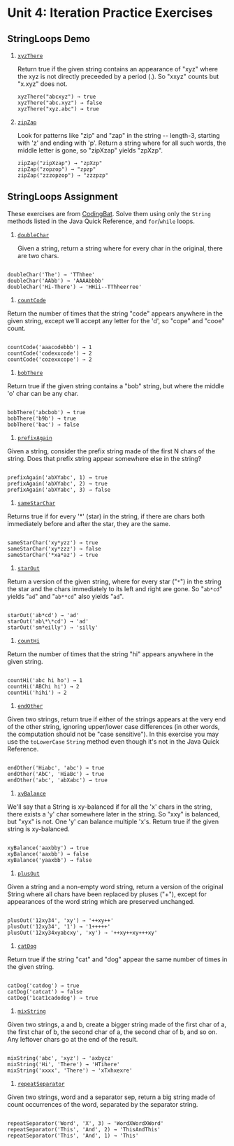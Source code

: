 # Unit 4: Iteration Practice Exercises

## StringLoops Demo

1. [`xyzThere`](https://codingbat.com/prob/p136594)

   Return true if the given string contains an appearance of "xyz" where the xyz is not directly preceeded by a period (.). So "xxyz" counts but "x.xyz" does not.

   ```
   xyzThere("abcxyz") → true
   xyzThere("abc.xyz") → false
   xyzThere("xyz.abc") → true
   ```

1. [`zipZap`](https://codingbat.com/prob/p180759)

   Look for patterns like "zip" and "zap" in the string -- length-3, starting with 'z' and ending with 'p'. Return a string where for all such words, the middle letter is gone, so "zipXzap" yields "zpXzp".

   ```
   zipZap("zipXzap") → "zpXzp"
   zipZap("zopzop") → "zpzp"
   zipZap("zzzopzop") → "zzzpzp"
   ```

## StringLoops Assignment

These exercises are from [CodingBat](https://codingbat.com/java/String-2). Solve them using only the `String` methods listed in the Java Quick Reference, and `for`/`while` loops.

1. [`doubleChar`](https://codingbat.com/prob/p165312)

   Given a string, return a string where for every char in the original, there are two chars.

```

doubleChar('The') → 'TThhee'
doubleChar('AAbb') → 'AAAAbbbb'
doubleChar('Hi-There') → 'HHii--TThheerree'

```

1. [`countCode`](https://codingbat.com/prob/p123614)

Return the number of times that the string "code" appears anywhere in the given string, except we'll accept any letter for the 'd', so "cope" and "cooe" count.

```

countCode('aaacodebbb') → 1
countCode('codexxcode') → 2
countCode('cozexxcope') → 2

```

1. [`bobThere`](https://codingbat.com/prob/p175762)

Return true if the given string contains a "bob" string, but where the middle 'o' char can be any char.

```

bobThere('abcbob') → true
bobThere('b9b') → true
bobThere('bac') → false

```

1. [`prefixAgain`](https://codingbat.com/prob/p136417)

Given a string, consider the prefix string made of the first N chars of the string. Does that prefix string appear somewhere else in the string?

```

prefixAgain('abXYabc', 1) → true
prefixAgain('abXYabc', 2) → true
prefixAgain('abXYabc', 3) → false

```

1. [`sameStarChar`](https://codingbat.com/prob/p194491)

Returns true if for every '\*' (star) in the string, if there are chars both immediately before and after the star, they are the same.

```

sameStarChar('xy*yzz') → true
sameStarChar('xy*zzz') → false
sameStarChar('*xa*az') → true

```

1. [`starOut`](https://codingbat.com/prob/p139564)

Return a version of the given string, where for every star ("`*`") in the string the star and the chars immediately to its left and right are gone. So "`ab*cd`" yields "`ad`" and "`ab**cd`" also yields "`ad`".

```

starOut('ab*cd') → 'ad'
starOut('ab\*\*cd') → 'ad'
starOut('sm*eilly') → 'silly'

```

1. [`countHi`](https://codingbat.com/prob/p184029)

Return the number of times that the string "hi" appears anywhere in the given string.

```

countHi('abc hi ho') → 1
countHi('ABChi hi') → 2
countHi('hihi') → 2

```

1. [`endOther`](https://codingbat.com/prob/p126880)

Given two strings, return true if either of the strings appears at the very end of the other string, ignoring upper/lower case differences (in other words, the computation should not be "case sensitive"). In this exercise you may use the `toLowerCase` `String` method even though it's not in the Java Quick Reference.

```

endOther('Hiabc', 'abc') → true
endOther('AbC', 'HiaBc') → true
endOther('abc', 'abXabc') → true

```

1. [`xyBalance`](https://codingbat.com/prob/p134250)

We'll say that a String is xy-balanced if for all the 'x' chars in the string, there exists a 'y' char somewhere later in the string. So "xxy" is balanced, but "xyx" is not. One 'y' can balance multiple 'x's. Return true if the given string is xy-balanced.

```

xyBalance('aaxbby') → true
xyBalance('aaxbb') → false
xyBalance('yaaxbb') → false

```

1. [`plusOut`](https://codingbat.com/prob/p170829)

Given a string and a non-empty word string, return a version of the original String where all chars have been replaced by pluses ("+"), except for appearances of the word string which are preserved unchanged.

```

plusOut('12xy34', 'xy') → '++xy++'
plusOut('12xy34', '1') → '1+++++'
plusOut('12xy34xyabcxy', 'xy') → '++xy++xy+++xy'

```

1. [`catDog`](https://codingbat.com/prob/p111624)

Return true if the string "cat" and "dog" appear the same number of times in the given string.

```

catDog('catdog') → true
catDog('catcat') → false
catDog('1cat1cadodog') → true

```

1. [`mixString`](https://codingbat.com/prob/p125185)

Given two strings, a and b, create a bigger string made of the first char of a, the first char of b, the second char of a, the second char of b, and so on. Any leftover chars go at the end of the result.

```

mixString('abc', 'xyz') → 'axbycz'
mixString('Hi', 'There') → 'HTihere'
mixString('xxxx', 'There') → 'xTxhxexre'

```

1. [`repeatSeparator`](https://codingbat.com/prob/p109637)

Given two strings, word and a separator sep, return a big string made of count occurrences of the word, separated by the separator string.

```

repeatSeparator('Word', 'X', 3) → 'WordXWordXWord'
repeatSeparator('This', 'And', 2) → 'ThisAndThis'
repeatSeparator('This', 'And', 1) → 'This'

```

```
````
